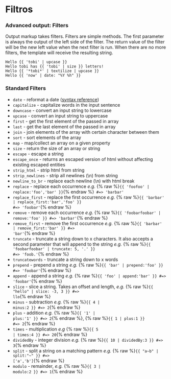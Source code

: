 # Filtros

### Advanced output: Filters

Output markup takes filters.  Filters are simple methods.  The first parameter
is always the output of the left side of the filter.  The return value of the
filter will be the new left value when the next filter is run.  When there are
no more filters, the template will receive the resulting string.

```
Hello {{ 'tobi' | upcase }}
Hello tobi has {{ 'tobi' | size }} letters!
Hello {{ '*tobi*' | textilize | upcase }}
Hello {{ 'now' | date: "%Y %h" }}
```

### Standard Filters


* `date` - reformat a date ([syntax reference](http://docs.shopify.com/themes/liquid-documentation/filters/additional-filters#date))
* `capitalize` - capitalize words in the input sentence
* `downcase` - convert an input string to lowercase
* `upcase` - convert an input string to uppercase
* `first` - get the first element of the passed in array
* `last` - get the last element of the passed in array
* `join` - join elements of the array with certain character between them
* `sort` - sort elements of the array
* `map` - map/collect an array on a given property
* `size` - return the size of an array or string
* `escape` - escape a string
* `escape_once` - returns an escaped version of html without affecting existing escaped entities
* `strip_html` - strip html from string
* `strip_newlines` - strip all newlines (\n) from string
* `newline_to_br` - replace each newline (\n) with html break
* `replace` - replace each occurrence *e.g.* {% raw %}<code>{{ 'foofoo' | replace:'foo','bar' }}</code>{% endraw %}` #=> 'barbar'`
* `replace_first` - replace the first occurrence *e.g.* {% raw %}<code>{{ 'barbar' | replace_first:'bar','foo' }} #=> 'foobar'</code>{% endraw %}
* `remove` - remove each occurrence *e.g.* {% raw %}<code>{{ 'foobarfoobar' | remove:'foo' }} #=> 'barbar'</code>{% endraw %}
* `remove_first` - remove the first occurrence *e.g.* {% raw %}<code>{{ 'barbar' | remove_first:'bar' }} #=> 'bar'</code>{% endraw %}
* `truncate` - truncate a string down to x characters. It also accepts a second parameter that will append to the string *e.g.* {% raw %}<code>{{ 'foobarfoobar' | truncate: 5, '.' }} #=> 'foob.'</code>{% endraw %}
* `truncatewords` - truncate a string down to x words
* `prepend` - prepend a string *e.g.* {% raw %}<code>{{ 'bar' | prepend:'foo' }} #=> 'foobar'</code>{% endraw %}
* `append` - append a string *e.g.* {% raw %}<code>{{ 'foo' | append:'bar' }} #=> 'foobar'</code>{% endraw %}
* `slice` - slice a string. Takes an offset and length, *e.g.* {% raw %}<code>{{ "hello" | slice: -3, 3 }} #=> llo</code>{% endraw %}
* `minus` - subtraction *e.g.*  {% raw %}<code>{{ 4 | minus:2 }} #=> 2</code></code>{% endraw %}
* `plus` - addition *e.g.*  {% raw %}<code>{{ '1' | plus:'1' }} #=> 2</code>{% endraw %}, {% raw %}<code>{{ 1 | plus:1 }} #=> 2</code>{% endraw %}
* `times` - multiplication  *e.g* {% raw %}<code>{{ 5 | times:4 }} #=> 20</code>{% endraw %}
* `dividedBy` - integer division *e.g.* {% raw %}<code>{{ 10 | dividedBy:3 }} #=> 3</code>{% endraw %}
* `split` - split a string on a matching pattern *e.g.* {% raw %}<code>{{ "a~b" | split:"~" }} #=> ['a','b']</code>{% endraw %}
* `modulo` - remainder, *e.g.* {% raw %}<code>{{ 3 | modulo:2 }} #=> 1</code>{% endraw %}

